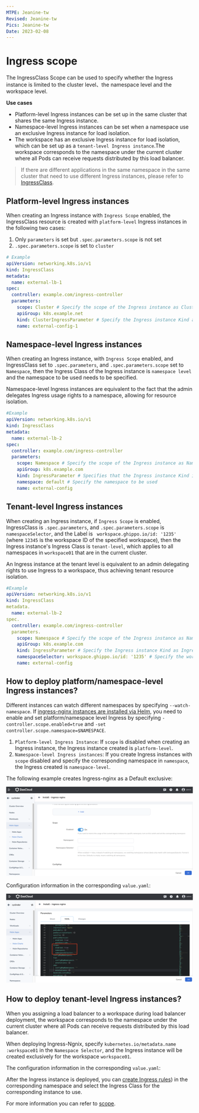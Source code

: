 ```yaml
---
MTPE: Jeanine-tw
Revised: Jeanine-tw
Pics: Jeanine-tw
Date: 2023-02-08
---
```


# Ingress scope

The IngressClass Scope can be used to specify whether the Ingress instance is limited to the cluster level、the namespace level and the workspace level.

**Use cases**

* Platform-level Ingress instances can be set up in the same cluster that shares the same Ingress instance.
* Namespace-level Ingress instances can be set when a namespace use an exclusive Ingress instance for load isolation.
* The workspace has an exclusive Ingress instance for load isolation, which can be set up as a `tenant-level Ingress instance`.The workspace corresponds to the namespace under the current cluster where all Pods can receive requests distributed by this load balancer.

> If there are different applications in the same namespace in the same cluster that need to use different Ingress instances, please refer to [IngressClass](ingressclass.md).

## Platform-level Ingress instances

When creating an Ingress instance with `Ingress Scope` enabled, the IngressClass resource is created with `platform-level` Ingress instances in the following two cases:

1. Only `parameters` is set but `.spec.parameters.scope` is not set
2. `.spec.parameters.scope` is set to `cluster`

```yaml
# Example
apiVersion: networking.k8s.io/v1
kind: IngressClass
metadata:
  name: external-lb-1
spec:
  controller: example.com/ingress-controller
  parameters:
    scope: Cluster # Specify the scope of the Ingress instance as Cluster
    apiGroup: k8s.example.net
    kind: ClusterIngressParameter # Specify the Ingress instance Kind as ClusterIngressParameter
    name: external-config-1
```

## Namespace-level Ingress instances

When creating an Ingress instance, with  `Ingress Scope` enabled, and IngressClass set to `.spec.parameters`, and `.spec.parameters.scope` set to `Namespace`, then the Ingress Class of the Ingress instance is `namespace level` and the namespace to be used needs to be specified.

Namespace-level Ingress instances are equivalent to the fact that the admin delegates Ingress usage rights to a namespace, allowing for resource isolation.

```yaml
#Example
apiVersion: networking.k8s.io/v1
kind: IngressClass
metadata:
  name: external-lb-2
spec:
  controller: example.com/ingress-controller
  parameters:
    scope: Namespace # Specify the scope of the Ingress instance as Namespace
    apiGroup: k8s.example.com
    kind: IngressParameter # Specifies that the Ingress instance Kind is IngressParameter
    namespace: default # Specify the namespace to be used
    name: external-config
```

## Tenant-level Ingress instances

When creating an Ingress instance, if `Ingress Scope` is enabled, IngressClass is `.spec.parameters`, and `.spec.parameters.scope` is `namespaceSelector`, and the Label is ` workspace.ghippo.io/id: '1235'` (where `12345` is the workspace ID of the specified workspace), then the Ingress instance's Ingress Class is `tenant-level`, which applies to all namespaces in `workspace01` that are in the current cluster.

An Ingress instance at the tenant level is equivalent to an admin delegating rights to use Ingress to a workspace, thus achieving tenant resource isolation.

```yaml
#Example
apiVersion: networking.k8s.io/v1
kind: IngressClass
metadata.
  name: external-lb-2
spec.
  controller: example.com/ingress-controller
  parameters.
    scope: Namespace # Specify the scope of the Ingress instance as Namespace
    apiGroup: k8s.example.com
    kind: IngressParameter # Specify the Ingress instance Kind as IngressParameter
    namespaceSelector: workspace.ghippo.io/id: '1235' # Specify the workspace ID to be used
    name: external-config
```

## How to deploy platform/namespace-level Ingress instances?

Different instances can watch different namespaces by specifying `--watch-namespace`.
If [ingress-nginx instances are installed via Helm](install.md), you need to enable and set platform/namespace level Ingress by specifying `-controller.scope.enabled=true` and `-set controller.scope.namespace=$NAMESPACE`.

1. `Platform-level Ingress Instance`: If `scope` is disabled when creating an Ingress instance, the Ingress instance created is `platform-level`.
2. `Namespace-level Ingress instances`: If you create Ingress instances with `scope` disabled and specify the corresponding namespace in `namespace`, the Ingress created is `namespace-level`.

The following example creates Ingress-nginx as a Default exclusive:

![scope01](../../images/scope01.png)

Configuration information in the corresponding `value.yaml`:

![scope02](../../images/scope02.png)

## How to deploy tenant-level Ingress instances?

When you assigning a load balancer to a workspace during load balancer deployment, the workspace corresponds to the namespace under the current cluster where all Pods can receive requests distributed by this load balancer.

When deploying Ingress-Ngnix, specify `kubernetes.io/metadata.name :workspace01` in the `Namespace Selector`, and the Ingress instance will be created exclusively for the workspace `workspace01`.



The configuration information in the corresponding `value.yaml`:



After the Ingress instance is deployed, you can [create Ingress rules](../../../kpanda/user-guide/services-routes/create-ingress.md)) in the corresponding namespace and select the Ingress Class for the corresponding instance to use.

For more information you can refer to [scope](https://kubernetes.github.io/ingress-nginx/deploy/#scope).
